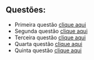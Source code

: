## Questões: 

* Primeira questão <a href="./01.md">clique aqui</a> 
* Segunda questão <a href="./02.md">clique aqui</a> 
* Terceira questão <a href="./03.md">clique aqui</a> 
* Quarta questão <a href="./04.md">clique aqui</a> 
* Quinta questão <a href="./05.md">clique aqui</a> 
